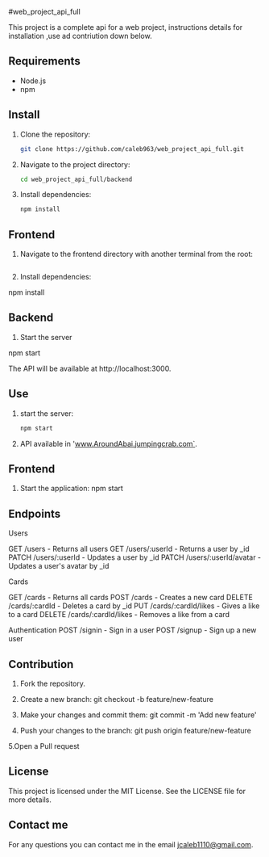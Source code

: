 #web_project_api_full

This project is a complete api for a web project, instructions details for installation ,use ad contriution down below.


## Requirements

- Node.js
- npm 

## Install

1. Clone the repository:
    ```bash
    git clone https://github.com/caleb963/web_project_api_full.git
    ```
2. Navigate to the project directory:
    ```bash
    cd web_project_api_full/backend
    ```
3. Install dependencies:
    ```bash
    npm install

## Frontend 

1. Navigate to the frontend directory with another terminal from the root:
   ``` cd web_project_api_full/frontend

2. Install dependencies:

 npm install

## Backend 

1. Start the server
  
  npm start 

  The API will be available at http://localhost:3000.

## Use

1. start the server:
    ```bash
    npm start
    ```
2. API available in 'www.AroundAbai.jumpingcrab.com`.

## Frontend

1. Start the application:
  npm start 

  ## Endpoints

Users

GET /users - Returns all users
GET /users/:userId - Returns a user by _id
PATCH /users/:userId - Updates a user by _id
PATCH /users/:userId/avatar - Updates a user's avatar by _id

Cards

GET /cards - Returns all cards
POST /cards - Creates a new card
DELETE /cards/:cardId - Deletes a card by _id
PUT /cards/:cardId/likes - Gives a like to a card
DELETE /cards/:cardId/likes - Removes a like from a card

Authentication
POST /signin - Sign in a user
POST /signup - Sign up a new user

## Contribution
1. Fork the repository.
2. Create a new branch:
  git checkout -b feature/new-feature

3. Make your changes and commit them:
git commit -m 'Add new feature'

4. Push your changes to the branch:
git push origin feature/new-feature

5.Open a Pull request 


## License

This project is licensed under the MIT License. See the LICENSE file for more details.

## Contact me

For any questions you can contact me in the email jcaleb1110@gmail.com. 
